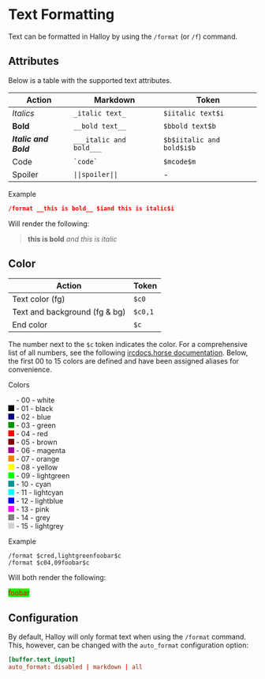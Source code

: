 # Text Formatting

Text can be formatted in Halloy by using the `/format` (or `/f`) command.

## Attributes

Below is a table with the supported text attributes.

| Action                | Markdown                | Token                     |
| --------------------- | ----------------------- | ------------------------- |
| _Italics_             | `_italic text_`         | `$iitalic text$i`         |
| **Bold**              | `__bold text__`         | `$bbold text$b`           |
| **_Italic and Bold_** | `___italic and bold___` | `$b$iitalic and bold$i$b` |
| Code                  | `` `code` ``            | `$mcode$m`                |
| Spoiler               | `\|\|spoiler\|\|`       | -                         |

Example

```json
/format __this is bold__ $iand this is italic$i
```

Will render the following: 
> __this is bold__ _and this is italic_

## Color

| Action              | Token   |
| ------------------- | ------- |
| Text color (fg)          | `$c0`   |
| Text and background (fg & bg) | `$c0,1` |
| End color           | `$c`    |

The number next to the `$c` token indicates the color. For a comprehensive list of all numbers, see the following [ircdocs.horse documentation](https://modern.ircdocs.horse/formatting#colors-16-98). Below, the first 00 to 15 colors are defined and have been assigned aliases for convenience.

Colors

<span style="display:inline-block;width:12px;height:12px;background-color:#ffffff;"></span> - 00 - white  
<span style="display:inline-block;width:12px;height:12px;background-color:#000000;"></span> - 01 - black  
<span style="display:inline-block;width:12px;height:12px;background-color:#00007f;"></span> - 02 - blue  
<span style="display:inline-block;width:12px;height:12px;background-color:#009300;"></span> - 03 - green  
<span style="display:inline-block;width:12px;height:12px;background-color:#ff0000;"></span> - 04 - red  
<span style="display:inline-block;width:12px;height:12px;background-color:#7f0000;"></span> - 05 - brown  
<span style="display:inline-block;width:12px;height:12px;background-color:#9c009c;"></span> - 06 - magenta  
<span style="display:inline-block;width:12px;height:12px;background-color:#fc7f00;"></span> - 07 - orange  
<span style="display:inline-block;width:12px;height:12px;background-color:#ffff00;"></span> - 08 - yellow  
<span style="display:inline-block;width:12px;height:12px;background-color:#00fc00;"></span> - 09 - lightgreen  
<span style="display:inline-block;width:12px;height:12px;background-color:#009393;"></span> - 10 - cyan  
<span style="display:inline-block;width:12px;height:12px;background-color:#00ffff;"></span> - 11 - lightcyan  
<span style="display:inline-block;width:12px;height:12px;background-color:#0000fc;"></span> - 12 - lightblue  
<span style="display:inline-block;width:12px;height:12px;background-color:#ff00ff;"></span> - 13 - pink  
<span style="display:inline-block;width:12px;height:12px;background-color:#7f7f7f;"></span> - 14 - grey  
<span style="display:inline-block;width:12px;height:12px;background-color:#d2d2d2;"></span> - 15 - lightgrey  

Example

```
/format $cred,lightgreenfoobar$c
/format $c04,09foobar$c
```

Will both render the following: 

<span style="display: inline-block; background-color: #00fc00; color: #ff0000;">
  foobar
</span>


## Configuration

By default, Halloy will only format text when using the `/format` command. This, however, can be changed with the `auto_format` configuration option:

```toml
[buffer.text_input]
auto_format: disabled | markdown | all
```
